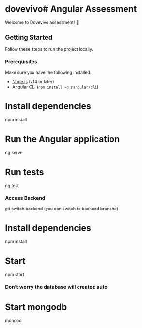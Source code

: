 # dovevivo# Angular Assessment 

Welcome to  Dovevivo assessment! 🚀

## Getting Started

Follow these steps to run the project locally.

### Prerequisites

Make sure you have the following installed:

- [Node.js](https://nodejs.org/) (v14 or later)
- [Angular CLI](https://angular.io/cli) (`npm install -g @angular/cli`)

# Install dependencies
npm install

# Run the Angular application
ng serve
# Run tests
ng test
### Access Backend
git switch backend (you can switch to backend branche)
# Install dependencies
npm install
# Start 
npm start
### Don't worry the database will created auto
# Start mongodb
mongod
